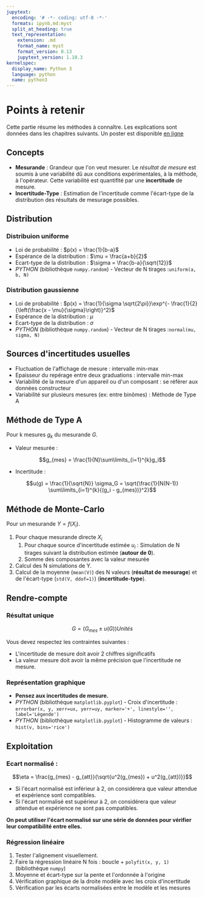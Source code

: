 ```yaml
---
jupytext:
  encoding: '# -*- coding: utf-8 -*-'
  formats: ipynb,md:myst
  split_at_heading: true
  text_representation:
    extension: .md
    format_name: myst
    format_version: 0.13
    jupytext_version: 1.10.3
kernelspec:
  display_name: Python 3
  language: python
  name: python3
---
```


# Points à retenir
Cette partie résume les méthodes à connaître. Les explications sont données dans les chapitres suivants. Un poster est disponible [en ligne](https://stanislas.edunao.com/mod/resource/view.php?id=15168)

## Concepts
* __Mesurande__ : Grandeur que l'on veut mesurer. Le _résultat de mesure_ est soumis à une variabilité dû aux conditions expérimentales, à la méthode, à l'opérateur. Cette variabilité est quantifité par une __incertitude__ de mesure.
* __Incertitude-Type__ : Estimation de l'incertitude comme l'écart-type de la distribution des résultats de mesurage possibles.

## Distribution
### Distribuion uniforme
* Loi de probabilité : $p(x) = \frac{1}{b-a}$
* Espérance de la distribution : $\mu = \frac{a+b}{2}$
* Ecart-type de la distribution : $\sigma = \frac{b-a}{\sqrt{12}}$
* _PYTHON_ (bibliothèque `numpy.random`) - Vecteur de N tirages :`uniform(a, b, N)`

### Distribution gaussienne
* Loi de probabilité : $p(x) = \frac{1}{\sigma \sqrt{2\pi}}\exp^{- \frac{1}{2} {\left(\frac{x - \mu}{\sigma}\right)}^2}$
* Espérance de la distribution : $\mu$
* Ecart-type de la distribution : $\sigma$
* _PYTHON_ (bibliothèque `numpy.random`) - Vecteur de N tirages :`normal(mu, sigma, N)`

## Sources d'incertitudes usuelles
* Fluctuation de l'affichage de mesure : intervalle min-max
* Epaisseur du repérage entre deux graduations : intervalle min-max
* Variabilité de la mesure d'un appareil ou d'un composant : se référer aux données constructeur
* Variabilité sur plusieurs mesures (ex: entre binômes) : Méthode de Type A

## Méthode de Type A
Pour k mesures $g_k$ du mesurande $G$.
* Valeur mesurée : 

$$g_{mes} = \frac{1}{N}\sum\limits_{i=1}^{k}g_i$$

* Incertitude :

$$u(g) = \frac{1}{\sqrt{N}} \sigma_G = \sqrt{\frac{1}{N(N-1)} \sum\limits_{i=1}^{k}{(g_i - g_{mes})}^2}$$

## Méthode de Monte-Carlo

Pour un mesurande $Y = f(X_i)$.
1. Pour chaque mesurande directe $X_i$
    1. Pour chaque source d'incertitude estimée $u_i$ : Simulation de N tirages suivant la distribution estimée (__autour de 0__).
    2. Somme des composantes avec la valeur mesurée
2. Calcul des N simulations de Y.
3. Calcul de la moyenne (`mean(V)`) des N valeurs (__résultat de mesurage__) et de l'écart-type (`std(V, ddof=1)`) (__incertitude-type__).

## Rendre-compte
### Résultat unique
$$
G = (G_{mes} \pm u(G)) Unités
$$

Vous devez respectez les contraintes suivantes :
* L'incertitude de mesure doit avoir 2 chiffres significatifs
* La valeur mesure doit avoir la même précision que l'incertitude ne mesure.

### Représentation graphique
* __Pensez aux incertitudes de mesure.__
* _PYTHON_ (bibliothèque `matplotlib.pyplot`) - Croix d'incertitude : `errorbar(x, y, xerr=ux, yerr=uy, marker='+', linestyle='', label='Légende')`
* _PYTHON_ (bibliothèque `matplotlib.pyplot`) - Histogramme de valeurs : `hist(v, bins='rice')`

## Exploitation
### Ecart normalisé :

$$\eta = \frac{g_{mes} - g_{att}}{\sqrt{u^2(g_{mes}) + u^2(g_{att})}}$$

* Si l'écart normalisé est inférieur à 2, on considérera que valeur attendue et expérience sont compatibles.
* Si l'écart normalisé est supérieur à 2, on considérera que valeur attendue et expérience ne sont pas compatibles.

__On peut utiliser l'écart normalisé sur une série de données pour vérifier leur compatibilité entre elles.__

### Régression linéaire
1. Tester l'alignement visuellement.
2. Faire la régression linéaire N fois : boucle + `polyfit(x, y, 1)` (bibliothèque `numpy`)
3. Moyenne et écart-type sur la pente et l'ordonnée à l'origine
4. Vérification graphique de la droite modèle avec les croix d'incertitude
5. Vérification par les écarts normalisées entre le modèle et les mesures

